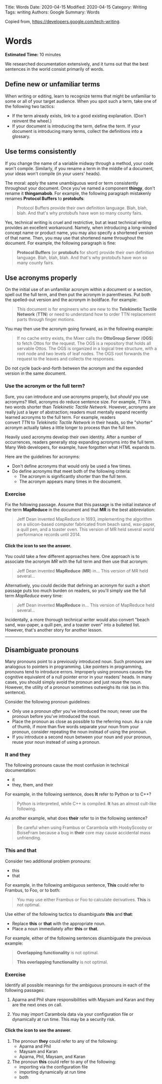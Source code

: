 Title: Words
Date: 2020-04-15
Modified: 2020-04-15
Category: Writing
Tags: writing
Authors: Google
Summary: Words

Copied from, https://developers.google.com/tech-writing. 

Words
=====

**Estimated Time:** 10 minutes

We researched documentation extensively, and it turns out that the best sentences in the world consist primarily of words.

Define new or unfamiliar terms
------------------------------

When writing or editing, learn to recognize terms that might be unfamiliar to some or all of your target audience. When you spot such a term, take one of the following two tactics:

-   If the term already exists, link to a good existing explanation. (Don't reinvent the wheel.)
-   If your document is introducing the term, define the term. If your document is introducing many terms, collect the definitions into a glossary.

Use terms consistently
----------------------

If you change the name of a variable midway through a method, your code won't compile. Similarly, if you rename a term in the middle of a document, your ideas won't compile (in your users' heads).

The moral: apply the same unambiguous word or term consistently throughout your document. Once you've named a component **thingy**, don't rename it **thingamabob**. For example, the following paragraph mistakenly renames **Protocol Buffers** to **protobufs**:

> Protocol Buffers provide their own definition language. Blah, blah, blah. And that's why protobufs have won so many county fairs.

Yes, technical writing is cruel and restrictive, but at least technical writing provides an excellent workaround. Namely, when introducing a long-winded concept name or product name, you may also specify a shortened version of that name. Then, you may use that shortened name throughout the document. For example, the following paragraph is fine:

> **Protocol Buffers** (or **protobufs** for short) provide their own definition language. Blah, blah, blah. And that's why protobufs have won so many county fairs.

Use acronyms properly
---------------------

On the initial use of an unfamiliar acronym within a document or a section, spell out the full term, and then put the acronym in parentheses. Put both the spelled-out version and the acronym in boldface. For example:

> This document is for engineers who are new to the **Telekinetic Tactile Network** (**TTN**) or need to understand how to order TTN replacement parts through finger motions.

You may then use the acronym going forward, as in the following example:

> If no cache entry exists, the Mixer calls the **OttoGroup Server** (**OGS**) to fetch Ottos for the request. The OGS is a repository that holds all servable Ottos. The OGS is organized in a logical tree structure, with a root node and two levels of leaf nodes. The OGS root forwards the request to the leaves and collects the responses.

Do not cycle back-and-forth between the acronym and the expanded version in the same document.

### Use the acronym or the full term?

Sure, you can introduce and use acronyms properly, but *should* you use acronyms? Well, acronyms do reduce sentence size. For example, *TTN* is two words shorter than *Telekinetic Tactile Network*. However, acronyms are really just a layer of abstraction; readers must mentally expand recently learned acronyms to the full term. For example, readers convert *TTN* to *Telekinetic Tactile Network* in their heads, so the "shorter" acronym actually takes a little longer to process than the full term.

Heavily used acronyms develop their own identity. After a number of occurrences, readers generally stop expanding acronyms into the full term. Many Web developers, for example, have forgotten what *HTML* expands to.

Here are the guidelines for acronyms:

-   Don't define acronyms that would only be used a few times.
-   Do define acronyms that meet both of the following criteria:
    -   The acronym is significantly shorter than the full term.
    -   The acronym appears many times in the document.

### Exercise

Fix the following passage. Assume that this passage is the initial instance of the term **MapReduce** in the document and that **MR** is the best abbreviation:

> Jeff Dean invented MapReduce in 1693, implementing the algorithm on a silicon-based computer fabricated from beach sand, wax-paper, a quill pen, and a toaster oven. This version of MR held several world performance records until 2014.

#### Click the icon to see the answer.

You could take a few different approaches here. One approach is to associate the acronym *MR* with the full term and then use that acronym:

> Jeff Dean invented **MapReduce** (**MR**) in... This version of MR held several...

Alternatively, you could decide that defining an acronym for such a short passage puts too much burden on readers, so you'll simply use the full term *MapReduce* every time:

> Jeff Dean invented **MapReduce** in... This version of MapReduce held several...

Incidentally, a more thorough technical writer would also convert "beach sand, wax-paper, a quill pen, and a toaster oven" into a bulleted list. However, that's another story for another lesson.

* * * * *

Disambiguate pronouns
---------------------

Many pronouns point to a previously introduced noun. Such pronouns are analogous to pointers in programming. Like pointers in programming, pronouns tend to introduce errors. Improperly using pronouns causes the cognitive equivalent of a null pointer error in your readers' heads. In many cases, you should simply avoid the pronoun and just reuse the noun. However, the utility of a pronoun sometimes outweighs its risk (as in this sentence).

Consider the following pronoun guidelines:

-   Only use a pronoun *after* you've introduced the noun; never use the pronoun before you've introduced the noun.
-   Place the pronoun as close as possible to the referring noun. As a rule of thumb, if more than five words separate your noun from your pronoun, consider repeating the noun instead of using the pronoun.
-   If you introduce a second noun between your noun and your pronoun, reuse your noun instead of using a pronoun.

### It and they

The following pronouns cause the most confusion in technical documentation:

-   it
-   they, them, and their

For example, in the following sentence, does **It** refer to Python or to C++?

> Python is interpreted, while C++ is compiled. **It** has an almost cult-like following.

As another example, what does **their** refer to in the following sentence?

> Be careful when using Frambus or Carambola with HoobyScooby or BoiseFram because a bug in **their** core may cause accidental mass unfriending.

### This and that

Consider two additional problem pronouns:

-   this
-   that

For example, in the following ambiguous sentence, **This** could refer to Frambus, to Foo, or to both:

> You may use either Frambus or Foo to calculate derivatives. **This** is not optimal.

Use either of the following tactics to disambiguate **this** and **that**:

-   Replace **this** or **that** with the appropriate noun.
-   Place a noun immediately after **this** or **that**.

For example, either of the following sentences disambiguate the previous example:

> **Overlapping functionality** is not optimal.
>
> **This overlapping functionality** is not optimal.

### Exercise

Identify all possible meanings for the ambiguous pronouns in each of the following passages:

1.  Aparna and Phil share responsibilities with Maysam and Karan and they are the next ones on call.

2.  You may import Carambola data via your configuration file or dynamically at run time. This may be a security risk.

#### Click the icon to see the answer.

1.  The pronoun **they** could refer to any of the following:
    -   Aparna and Phil
    -   Maysam and Karan
    -   Aparna, Phil, Maysam, and Karan
2.  The pronoun **this** could refer to any of the following:
    -   importing via the configuration file
    -   importing dynamically at run time
    -   both